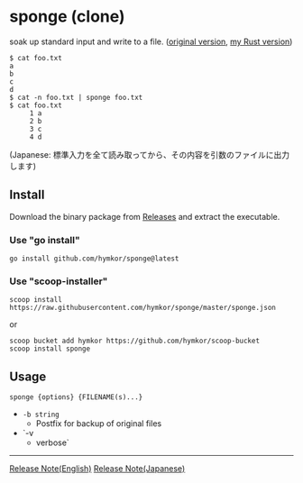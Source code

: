 sponge (clone)
==============

soak up standard input and write to a file.
([original version](https://joeyh.name/code/moreutils/),
 [my Rust version](https://github.com/hymkor/sponge-rs))

```
$ cat foo.txt
a
b
c
d
$ cat -n foo.txt | sponge foo.txt
$ cat foo.txt
     1 a
     2 b
     3 c
     4 d
```
(Japanese: 標準入力を全て読み取ってから、その内容を引数のファイルに出力します)

Install
-------

Download the binary package from [Releases](https://github.com/hymkor/sponge/releases) and extract the executable.

### Use "go install"

```
go install github.com/hymkor/sponge@latest
```

### Use "scoop-installer"

```
scoop install https://raw.githubusercontent.com/hymkor/sponge/master/sponge.json
```

or

```
scoop bucket add hymkor https://github.com/hymkor/scoop-bucket
scoop install sponge
```

Usage
-----

`sponge {options} {FILENAME(s)...}`

+ `-b string`
    + Postfix for backup of original files
+ `-v
    + verbose`

---

[Release Note(English)](./release_note_en.md)
[Release Note(Japanese)](./release_note_ja.md)
